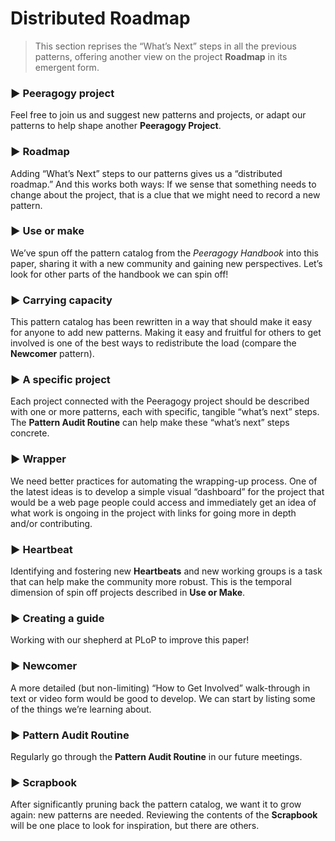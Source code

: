 Distributed Roadmap 
===================

> This section reprises the “What’s Next” steps in all the previous
> patterns, offering another view on the project
> <span>**Roadmap**</span> in its emergent form.

### ▶ Peeragogy project

Feel free to join us and suggest new patterns and projects, or adapt our
patterns to help shape another <span>**Peeragogy Project**</span>.

### ▶ Roadmap

Adding “What’s Next” steps to our patterns gives us a “distributed
roadmap.” And this works both ways: If we sense that something needs to
change about the project, that is a clue that we might need to record a
new pattern.

### ▶ Use or make

We’ve spun off the pattern catalog from the *Peeragogy Handbook* into
this paper, sharing it with a new community and gaining new
perspectives. Let’s look for other parts of the handbook we can spin
off!

### ▶ Carrying capacity

This pattern catalog has been rewritten in a way that should make it
easy for anyone to add new patterns. Making it easy and fruitful for
others to get involved is one of the best ways to redistribute the load
(compare the <span>**Newcomer**</span> pattern).

### ▶ A specific project

Each project connected with the Peeragogy project should be described
with one or more patterns, each with specific, tangible “what’s next”
steps. The <span>**Pattern Audit Routine**</span> can help make these
“what’s next” steps concrete.

### ▶ Wrapper

We need better practices for automating the wrapping-up process. One of
the latest ideas is to develop a simple visual “dashboard” for the
project that would be a web page people could access and immediately get
an idea of what work is ongoing in the project with links for going more
in depth and/or contributing.

### ▶ Heartbeat

Identifying and fostering new <span>**Heartbeats**</span> and new
working groups is a task that can help make the community more robust.
This is the temporal dimension of spin off projects described in
<span>**Use or Make**</span>.

### ▶ Creating a guide

Working with our shepherd at PLoP to improve this paper!

### ▶ Newcomer

A more detailed (but non-limiting) “How to Get Involved” walk-through in
text or video form would be good to develop. We can start by listing
some of the things we’re learning about.

### ▶ Pattern Audit Routine 

Regularly go through the <span>**Pattern Audit Routine**</span> in our
future meetings.

### ▶ Scrapbook 

After significantly pruning back the pattern catalog, we want it to grow
again: new patterns are needed. Reviewing the contents of the
<span>**Scrapbook**</span> will be one place to look for inspiration,
but there are others.
